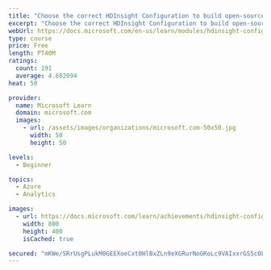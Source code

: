 ```yaml
---
title: "Choose the correct HDInsight Configuration to build open-source analytics solutions"
excerpt: "Choose the correct HDInsight Configuration to build open-source analytics solutions"
webUrl: https://docs.microsoft.com/en-us/learn/modules/hdinsight-config-open-source-solution/
type: course
price: Free
length: PT40M
ratings:
  count: 191
  average: 4.602094
heat: 50

provider:
  name: Microsoft Learn
  domain: microsoft.com
  images:
    - url: /assets/images/organizations/microsoft.com-50x50.jpg
      width: 50
      height: 50

levels:
  - Beginner

topics:
  - Azure
  - Analytics

images:
  - url: https://docs.microsoft.com/learn/achievements/hdinsight-config-build-oss-analytical-solutions-social.png
    width: 800
    height: 400
    isCached: true

secured: "mKWe/SRrUsgPLukM0GEEXoeCxt0HlBxZLn9eXGRurNoGRoLc9VAIxxrGS5cOLAQ/p/5w8ynBn/LX7rUZmORt2yMRQ9VVJE7rxHlWPp+1QpvEM/6PGxzQXh7Dj1K3XRRvDEFem78Zgl8V2ScRd/DMy+ZehI6moNuA88jhbqUR1j/LP8Z6ZLUMPlS8iUtxCiQZExeDW4v6tuQ0vJcUFMvoHBygPekkZVMhCNHdVzTzcbbI+9TR1Nw/jlr1NbsTBnM3/uych6/M/7rTKjNnuZ++VzmzOM68ptmLueWY4XB754LEpGZ0jow+d8b3VS/dcPgYvbZxweGKNZJF3XWdY0j+1KFHSbfh/CH+1S02eAXT34x48p4Yf8W/eRMmPr3LwfAfqoieeyIh+Df6FOJLprfiZjvePVQtOL1KcdPm8MoRetM=;BDW0BQQRJsiISUaXhUWceg=="
---
```


